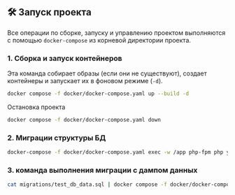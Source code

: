 ## 🛠️ Запуск проекта

Все операции по сборке, запуску и управлению проектом выполняются с помощью `docker-compose` из корневой директории проекта.

### 1. Сборка и запуск контейнеров

Эта команда собирает образы (если они не существуют), создает контейнеры и запускает их в фоновом режиме (`-d`).

```bash
docker compose -f docker/docker-compose.yaml up --build -d
```

Остановка проекта
```bash
docker compose -f docker/docker-compose.yaml down
```


### 2. Миграции структуры БД
```bash  
docker-compose -f docker/docker-compose.yaml exec -w /app php-fpm php yii migrate
```

### 3. команда выполнения миграции с дампом данных
```bash
cat migrations/test_db_data.sql | docker compose -f docker/docker-compose.yaml exec -T mysql mysql -u root -pyour_mysql_root_password yii2_db
```